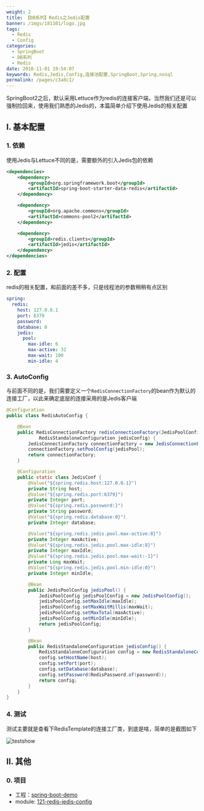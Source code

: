 ```yaml
---
weight: 2
title: 【DB系列】Redis之Jedis配置
banner: /imgs/181101/logo.jpg
tags: 
  - Redis
  - Config
categories: 
  - SpringBoot
  - DB系列
  - Redis
date: 2018-11-01 19:54:07
keywords: Redis,Jedis,Config,连接池配置,SpringBoot,Spring,nosql
permalink: /pages/c3a8c1/
---
```


SpringBoot2之后，默认采用Lettuce作为redis的连接客户端，当然我们还是可以强制捡回来，使用我们熟悉的Jedis的，本篇简单介绍下使用Jedis的相关配置

<!-- more -->

## I. 基本配置

### 1. 依赖

使用Jedis与Lettuce不同的是，需要额外的引入Jedis包的依赖

```xml
<dependencies>
    <dependency>
        <groupId>org.springframework.boot</groupId>
        <artifactId>spring-boot-starter-data-redis</artifactId>
    </dependency>

    <dependency>
        <groupId>org.apache.commons</groupId>
        <artifactId>commons-pool2</artifactId>
    </dependency>

    <dependency>
        <groupId>redis.clients</groupId>
        <artifactId>jedis</artifactId>
    </dependency>
</dependencies>
```

### 2. 配置

redis的相关配置，和前面的差不多，只是线程池的参数稍稍有点区别

```yml
spring:
  redis:
    host: 127.0.0.1
    port: 6379
    password:
    database: 0
    jedis:
      pool:
        max-idle: 6
        max-active: 32
        max-wait: 100
        min-idle: 4
```

### 3. AutoConfig

与前面不同的是，我们需要定义一个`RedisConnectionFactory`的bean作为默认的连接工厂，以此来确定底层的连接采用的是Jedis客户端

```java
@Configuration
public class RedisAutoConfig {

    @Bean
    public RedisConnectionFactory redisConnectionFactory(JedisPoolConfig jedisPool,
            RedisStandaloneConfiguration jedisConfig) {
        JedisConnectionFactory connectionFactory = new JedisConnectionFactory(jedisConfig);
        connectionFactory.setPoolConfig(jedisPool);
        return connectionFactory;
    }

    @Configuration
    public static class JedisConf {
        @Value("${spring.redis.host:127.0.0.1}")
        private String host;
        @Value("${spring.redis.port:6379}")
        private Integer port;
        @Value("${spring.redis.password:}")
        private String password;
        @Value("${spring.redis.database:0}")
        private Integer database;

        @Value("${spring.redis.jedis.pool.max-active:8}")
        private Integer maxActive;
        @Value("${spring.redis.jedis.pool.max-idle:8}")
        private Integer maxIdle;
        @Value("${spring.redis.jedis.pool.max-wait:-1}")
        private Long maxWait;
        @Value("${spring.redis.jedis.pool.min-idle:0}")
        private Integer minIdle;

        @Bean
        public JedisPoolConfig jedisPool() {
            JedisPoolConfig jedisPoolConfig = new JedisPoolConfig();
            jedisPoolConfig.setMaxIdle(maxIdle);
            jedisPoolConfig.setMaxWaitMillis(maxWait);
            jedisPoolConfig.setMaxTotal(maxActive);
            jedisPoolConfig.setMinIdle(minIdle);
            return jedisPoolConfig;
        }

        @Bean
        public RedisStandaloneConfiguration jedisConfig() {
            RedisStandaloneConfiguration config = new RedisStandaloneConfiguration();
            config.setHostName(host);
            config.setPort(port);
            config.setDatabase(database);
            config.setPassword(RedisPassword.of(password));
            return config;
        }
    }
}
```

### 4. 测试

测试主要就是查看下RedisTemplate的连接工厂类，到底是啥，简单的是截图如下

![testshow](/imgs/181101/00.jpg)


## II. 其他

### 0. 项目

- 工程：[spring-boot-demo](https://github.com/liuyueyi/spring-boot-demo)
- module: [121-redis-jedis-config](https://github.com/liuyueyi/spring-boot-demo/tree/master/spring-boot/121-redis-jedis-config)


